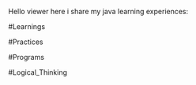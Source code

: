 Hello viewer here i share my java learning experiences:

#Learnings

#Practices

#Programs

#Logical_Thinking
